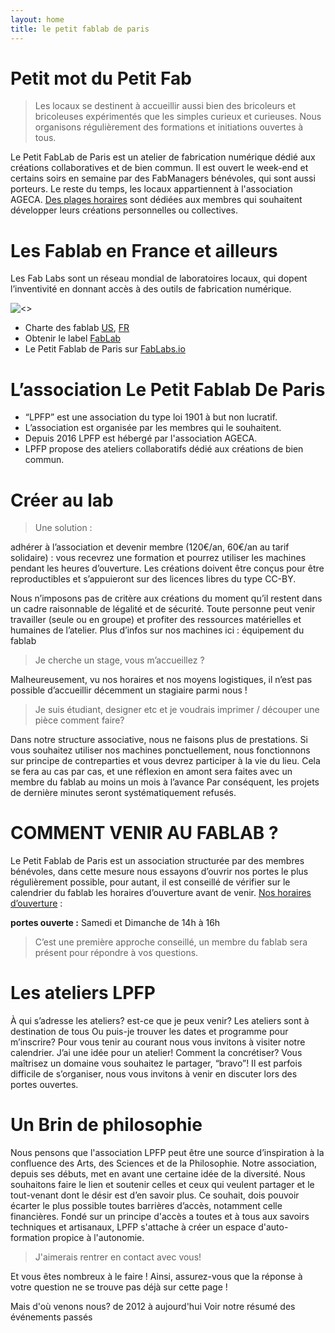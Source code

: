 ```yaml
---
layout: home
title: le petit fablab de paris
---
```


# Petit mot du Petit Fab

>Les locaux se destinent à accueillir aussi bien des bricoleurs et bricoleuses expérimentés que les simples curieux et curieuses. Nous organisons régulièrement des formations et initiations ouvertes à tous.

Le Petit FabLab de Paris est un atelier de fabrication numérique dédié aux créations collaboratives et de bien commun.
Il est ouvert le week-end et certains soirs en semaine par des FabManagers bénévoles, qui sont aussi porteurs. Le reste du temps, les locaux appartiennent à l'association AGECA.
[Des plages horaires](cal/) sont dédiées aux membres qui souhaitent développer leurs créations personnelles ou collectives.


# Les Fablab en France et ailleurs
Les Fab Labs sont un réseau mondial de laboratoires locaux, qui dopent l’inventivité en donnant accès à des outils de fabrication numérique.

![<>](https://lpfp.github.io/assets/img/tmp/fablab.png)



* Charte des fablab [US](http://fab.cba.mit.edu/about/charter/), [FR](http://imaginationforpeople.org/wiki/workgroup/fablab-fr/charte_v2)
* Obtenir le label [FabLab](http://wiki.fablab.is/wiki/ConditionsForFabLabLabel)
* Le Petit Fablab de Paris sur [FabLabs.io](https://www.fablabs.io/lepetitfablabdeparis)


# L’association Le Petit Fablab De Paris

* “LPFP” est une association du type loi 1901 à but non lucratif.
* L’association est organisée par les membres qui le souhaitent.
* Depuis 2016 LPFP est hébergé par l'association AGECA.
* LPFP propose des ateliers collaboratifs dédié aux créations de bien commun.


# Créer au lab

>Une solution :

adhérer à l’association et devenir membre (120€/an, 60€/an au tarif solidaire) : vous recevrez une formation et pourrez utiliser les machines pendant les heures d’ouverture. Les créations doivent être conçus pour être reproductibles et s’appuieront sur des licences libres du type CC-BY.


Nous n’imposons pas de critère aux créations du moment qu’il restent dans un cadre raisonnable de légalité et de sécurité.
Toute personne peut venir travailler (seule ou en groupe) et profiter des ressources matérielles et humaines de l’atelier.
Plus d’infos sur nos machines ici : équipement du fablab

>Je cherche un stage, vous m’accueillez ?

Malheureusement, vu nos horaires et nos moyens logistiques, il n’est pas possible d’accueillir décemment un stagiaire parmi nous !

>Je suis étudiant, designer etc et je voudrais imprimer / découper une pièce comment faire?

Dans notre structure associative, nous ne faisons plus de prestations.
Si vous souhaitez utiliser nos machines ponctuellement, nous fonctionnons sur principe de contreparties et vous devrez participer à la vie du lieu. Cela se fera au cas par cas, et une réflexion en amont sera faites avec un membre du fablab au moins un mois à l’avance
Par conséquent, les projets de dernière minutes seront systématiquement refusés.

# COMMENT VENIR AU FABLAB ?

Le Petit Fablab de Paris est un association structurée par des membres bénévoles, dans cette mesure nous  essayons d’ouvrir nos portes le plus régulièrement possible, pour autant, il est conseillé de vérifier sur le calendrier du fablab les horaires d’ouverture avant de venir.
[Nos horaires d’ouverture](cal/) :

**portes ouverte :** Samedi et Dimanche de 14h à 16h
>C’est une première approche conseillé, un membre du fablab sera présent pour répondre à vos questions.


# Les ateliers LPFP
À qui s’adresse les ateliers? est-ce que je peux venir?
Les ateliers sont à destination de tous
Ou puis-je trouver les dates et programme pour m’inscrire?
Pour vous tenir au courant nous vous invitons à visiter notre calendrier.
J’ai une idée pour un atelier! Comment la concrétiser?
Vous maîtrisez un domaine vous souhaitez le partager, “bravo”!
Il est parfois difficile de s’organiser, nous vous invitons à venir en discuter lors des portes ouvertes.


# Un Brin de philosophie
Nous pensons que l'association LPFP peut être une source d’inspiration à la confluence des Arts, des Sciences et de la Philosophie. Notre association, depuis ses débuts, met en avant une certaine idée de la diversité.
Nous souhaitons faire le lien et soutenir celles et ceux qui veulent partager et le tout-venant dont le désir est d’en savoir plus. Ce souhait, dois pouvoir écarter le plus possible toutes barrières d’accès, notamment celle financières.
Fondé sur un principe d'accès a toutes et à tous aux savoirs techniques et artisanaux, LPFP s'attache à créer un espace d'auto-formation propice à l'autonomie.

>J'aimerais rentrer en contact avec vous!

Et vous êtes nombreux à le faire ! Ainsi, assurez-vous que la réponse à votre question ne se trouve pas déjà sur cette page !

Mais d'où venons nous?
de 2012 à aujourd'hui
Voir notre résumé des événements passés

